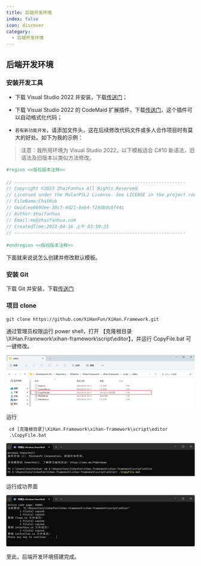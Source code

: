 ```yaml
---
title: 后端开发环境
index: false
icon: discover
category:
  - 后端开发环境
---
```


## 后端开发环境

### 安装开发工具

- 下载 Visual Studio 2022 并安装，下载[传送门](https://visualstudio.microsoft.com/zh-hans/downloads/)；

- 下载 Visual Studio 2022 的 CodeMaid 扩展插件，下载[传送门](https://marketplace.visualstudio.com/items?itemName=SteveCadwallader.CodeMaidVS2022)，这个插件可以自动格式化代码；

- `若有新功能开发`，请添加文件头，这在后续修改代码文件或多人合作项目时有莫大的好处。如下为我的示例：

> 注意：我所用环境为 Visual Studio 2022，以下模板适合 C#10 新语法，旧语法及旧版本以类似方法修改。

```csharp
#region <<版权版本注释>>

// ----------------------------------------------------------------
// Copyright ©2023 ZhaiFanhua All Rights Reserved.
// Licensed under the MulanPSL2 License. See LICENSE in the project root for license information.
// FileName:ChatHub
// Guid:ee669dee-30c7-4d21-8eb4-f24d8dc0f44c
// Author:zhaifanhua
// Email:me@zhaifanhua.com
// CreatedTime:2023-04-16 上午 03:59:25
// ----------------------------------------------------------------

#endregion <<版权版本注释>>
```

下面就来说说怎么创建并修改默认模板。

### 安装 Git

下载 Git 并安装，下载[传送门](https://git-scm.com/downloads)

### 项目 clone

```shell
git clone https://github.com/XiHanFun/XiHan.Framework.git
```

通过管理员权限运行 power shell，打开 【克隆根目录\XiHan.Framework\xihan-framework\script\editor】，并运行 CopyFile.bat 可一键修改。

![image-20230913211855182](./assets/image-20230913211855182.png)

运行

```shell
 cd [克隆根目录]\XiHan.Framework\xihan-framework\script\editor
 .\CopyFile.bat
```

![image-20230913212654702](./assets/image-20230913212654702.png)

运行成功界面

![image-20230913212605450](./assets/image-20230913212605450.png)

至此，后端开发环境搭建完成。
